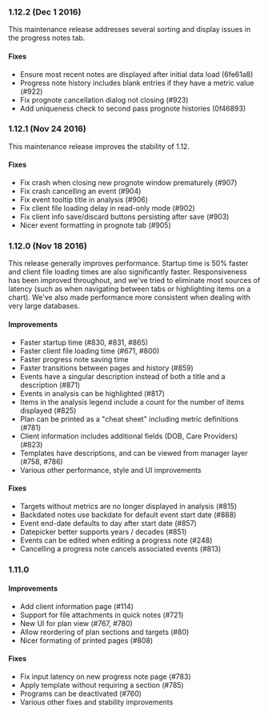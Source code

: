 ### 1.12.2 (Dec 1 2016)

This maintenance release addresses several sorting and display issues in the progress notes tab.

#### Fixes

- Ensure most recent notes are displayed after initial data load (6fe61a8)
- Progress note history includes blank entries if they have a metric value (#922)
- Fix prognote cancellation dialog not closing (#923)
- Add uniqueness check to second pass prognote histories (0f46893)

### 1.12.1 (Nov 24 2016)

This maintenance release improves the stability of 1.12.

#### Fixes

- Fix crash when closing new prognote window prematurely (#907)
- Fix crash cancelling an event (#904)
- Fix event tooltip title in analysis (#906)
- Fix client file loading delay in read-only mode (#902)
- Fix client info save/discard buttons persisting after save (#903)
- Nicer event formatting in prognote tab (#905)

### 1.12.0 (Nov 18 2016)

This release generally improves performance. Startup time is 50% faster and client file loading times are also significantly faster. Responsiveness has been improved throughout, and we've tried to eliminate most sources of latency (such as when navigating between tabs or highlighting items on a chart). We've also made performance more consistent when dealing with very large databases.

#### Improvements

- Faster startup time (#830, #831, #865)
- Faster client file loading time (#671, #800)
- Faster progress note saving time
- Faster transitions between pages and history (#859)
- Events have a singular description instead of both a title and a description (#871)
- Events in analysis can be highlighted (#817)
- Items in the analysis legend include a count for the number of items displayed (#825)
- Plan can be printed as a "cheat sheet" including metric definitions (#781)
- Client information includes additional fields (DOB, Care Providers) (#823)
- Templates have descriptions, and can be viewed from manager layer (#758, #786)
- Various other performance, style and UI improvements 

#### Fixes

- Targets without metrics are no longer displayed in analysis (#815)
- Backdated notes use backdate for default event start date (#888)
- Event end-date defaults to day after start date (#857)
- Datepicker better supports years / decades (#851)
- Events can be edited when editing a progress note (#248)
- Cancelling a progress note cancels associated events (#813)


### 1.11.0

#### Improvements

- Add client information page (#114)
- Support for file attachments in quick notes (#721)
- New UI for plan view (#767, #780)
- Allow reordering of plan sections and targets (#80)
- Nicer formating of printed pages (#808)

#### Fixes

- Fix input latency on new progress note page (#783)
- Apply template without requiring a section (#785)
- Programs can be deactivated (#760)
- Various other fixes and stability improvements
